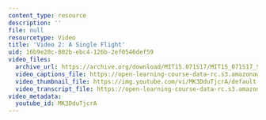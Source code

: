 ```yaml
---
content_type: resource
description: ''
file: null
resourcetype: Video
title: 'Video 2: A Single Flight'
uid: 16b9e20c-802b-ebc4-126b-2ef0546def59
video_files:
  archive_url: https://archive.org/download/MIT15.071S17/MIT15_071S17_Session_8.2.02_300k.mp4
  video_captions_file: https://open-learning-course-data-rc.s3.amazonaws.com/15-071-the-analytics-edge-spring-2017/1ff1e0fb4bf65b6ca8079422e2b4031a_MK3DduTjcrA.vtt
  video_thumbnail_file: https://img.youtube.com/vi/MK3DduTjcrA/default.jpg
  video_transcript_file: https://open-learning-course-data-rc.s3.amazonaws.com/15-071-the-analytics-edge-spring-2017/c16495ee091d4b8af3e9f213763f282a_MK3DduTjcrA.pdf
video_metadata:
  youtube_id: MK3DduTjcrA
---
```

